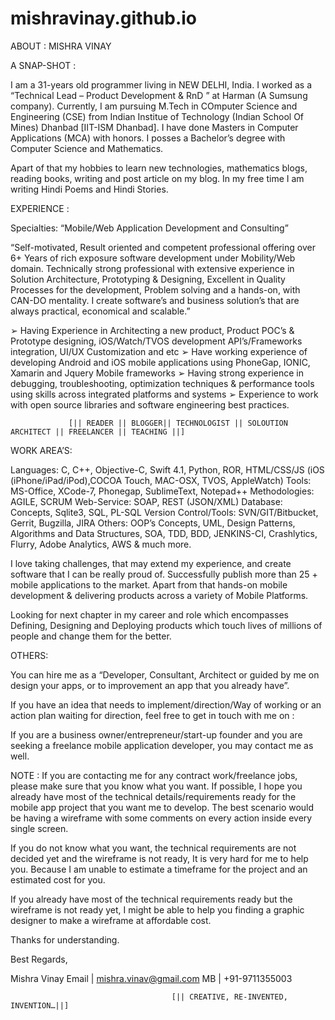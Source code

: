 # mishravinay.github.io

ABOUT : MISHRA VINAY

A SNAP-SHOT :

I am a 31-years old programmer living in NEW DELHI, India. I worked as a “Technical Lead – Product Development & RnD ” at Harman (A Sumsung company). Currently, I am pursuing M.Tech in COmputer Science and Engineering (CSE) from Indian Institue of Technology (Indian School Of Mines) Dhanbad [IIT-ISM Dhanbad]. I have done Masters in Computer Applications (MCA) with honors. I posses a Bachelor’s degree with Computer Science and Mathematics. 

Apart of that my hobbies to learn new technologies, mathematics blogs, reading books, writing and post article on my blog. In my free time I am writing Hindi Poems and Hindi Stories. 

EXPERIENCE :

Specialties:  “Mobile/Web Application Development and Consulting”

“Self-motivated, Result oriented and competent professional offering over 6+ Years of rich exposure software development under Mobility/Web domain. Technically strong professional with extensive experience in Solution Architecture, Prototyping & Designing, Excellent in Quality Processes for the development, Problem solving and a hands-on, with CAN-DO mentality. I create software’s and business solution’s that are always practical, economical and scalable.”

➢ Having Experience in Architecting a new product, Product POC’s & Prototype designing, iOS/Watch/TVOS development API’s/Frameworks integration, UI/UX Customization and etc
➢ Have working experience of developing Android and iOS mobile applications using PhoneGap, IONIC, Xamarin and Jquery Mobile frameworks
➢ Having strong experience in debugging, troubleshooting, optimization techniques & performance tools using skills across integrated platforms and systems
➢ Experience to work with open source libraries and software engineering best practices.

                 [|| READER || BLOGGER|| TECHNOLOGIST || SOLOUTION ARCHITECT || FREELANCER || TEACHING ||]

WORK AREA’S:

Languages: C, C++, Objective-C, Swift 4.1, Python, ROR, HTML/CSS/JS (iOS (iPhone/iPad/iPod),COCOA Touch, MAC-OSX, TVOS, AppleWatch)
Tools: MS-Office, XCode-7, Phonegap, SublimeText, Notepad++
Methodologies: AGILE, SCRUM
Web-Service: SOAP, REST (JSON/XML)
Database: Concepts, Sqlite3, SQL, PL-SQL
Version Control/Tools: SVN/GIT/Bitbucket, Gerrit, Bugzilla, JIRA
Others: OOP’s Concepts, UML, Design Patterns, Algorithms and Data Structures, SOA, TDD, BDD, JENKINS-CI, Crashlytics, Flurry, Adobe Analytics, AWS & much more.

I love taking challenges, that may extend my experience, and create software that I can be really proud of. Successfully publish more than 25 + mobile applications to the market. Apart from that hands-on mobile development & delivering products across a variety of Mobile Platforms. 

Looking for next chapter in my career and role which encompasses Defining, Designing and Deploying products which touch lives of millions of people and change them for the better.

OTHERS:

You can hire me as a “Developer, Consultant, Architect or guided by me on design your apps, or to improvement an app that you already have”.

If you have an idea that needs to implement/direction/Way of working or an action plan waiting for direction, feel free to get in touch with me on :

If you are a business owner/entrepreneur/start-up founder and you are seeking a freelance mobile application developer, you may contact me as well.

NOTE : If you are contacting me for any contract work/freelance jobs, please make sure that you know what you want. If possible, I hope you already have most of the technical details/requirements ready for the mobile app project that you want me to develop. The best scenario would be having a wireframe with some comments on every action inside every single screen.

If you do not know what you want, the technical requirements are not decided yet and the wireframe is not ready, It is very hard for me to help you. Because I am unable to estimate a timeframe for the project and an estimated cost for you.

If you already have most of the technical requirements ready but the wireframe is not ready yet, I might be able to help you finding a graphic designer to make a wireframe at affordable cost.

Thanks for understanding.

Best Regards,

Mishra Vinay
Email | mishra.vinav@gmail.com
MB | +91-9711355003

                                        [|| CREATIVE, RE-INVENTED, INVENTION…||]

